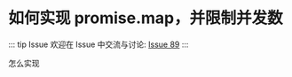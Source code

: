 # 如何实现 promise.map，并限制并发数



::: tip Issue 
 欢迎在 Issue 中交流与讨论: [Issue 89](https://github.com/shfshanyue/Daily-Question/issues/89) 
:::

怎么实现